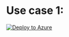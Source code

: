 # Use case 1: 

[![Deploy to Azure](https://aka.ms/deploytoazurebutton)](https://portal.azure.com/#create/Microsoft.Template/uri/https%3A%2F%2Fraw.githubusercontent.com%2FAxelBornauw%2Fsentinel-use_cases%1Fmain%2FUse%2520case%25203%2Fazuredeploy.json)